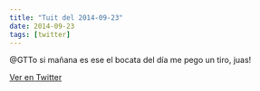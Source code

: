 ```yaml
---
title: "Tuit del 2014-09-23"
date: 2014-09-23
tags: [twitter]
---
```


@GTTo si mañana es ese el bocata del día me pego un tiro, juas!



[Ver en Twitter](https://twitter.com/i/web/status/514526610876137472)
